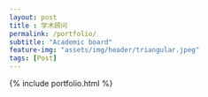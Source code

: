 ```yaml
--- 
layout: post
title : 学术顾问
permalink: /portfolio/
subtitle: "Academic board"
feature-img: "assets/img/header/triangular.jpeg"
tags: [Post]
---
```


{% include portfolio.html %}